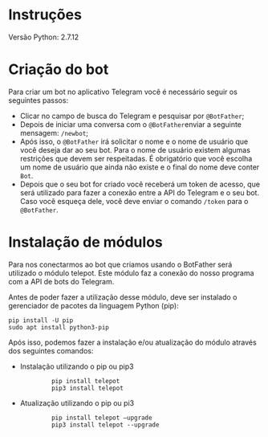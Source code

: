# Instruções
Versão Python: 2.7.12


# Criação do bot
Para criar um bot no aplicativo Telegram você é necessário seguir os seguintes passos:
* Clicar no campo de busca do Telegram e pesquisar por ```@BotFather```;
* Depois de iniciar uma conversa com o ```@BotFather```enviar a seguinte mensagem:  ```/newbot```;
* Após isso, o ```@BotFather``` irá solicitar o nome e o nome de usuário que você deseja dar ao seu bot. Para o nome de usuário existem algumas restrições que devem ser respeitadas. É obrigatório que você escolha um nome de usuário que ainda não existe e o final do nome deve conter ```Bot```. 
* Depois que o seu bot for criado você receberá um token de acesso, que será utilizado para fazer a conexão entre a API do Telegram e o seu bot. Caso você esqueça dele, você deve enviar o comando ```/token``` para o ```@BotFather```.




# Instalação de módulos

Para nos conectarmos ao bot que criamos usando o BotFather será utilizado o módulo telepot. Este módulo faz a conexão do nosso programa com a API de bots do Telegram.

Antes de poder fazer a utilização desse módulo, deve ser instalado o gerenciador de pacotes da linguagem Python (pip):
```
pip install -U pip
sudo apt install python3-pip
```
Após isso, podemos fazer a instalação e/ou atualização do módulo através dos seguintes comandos: 

* Instalação utilizando o pip ou pip3

```
			pip install telepot 
			pip3 install telepot
```      

* Atualização utilizando o pip ou pi3

```
			pip install telepot –upgrade 
			pip3 install telepot --upgrade
```
    
